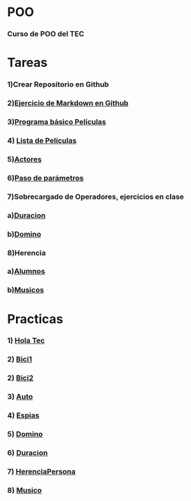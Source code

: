 # POO
### Curso de POO del TEC
# Tareas

### 1)Crear Repositorio en Github

### 2)[Ejercicio de Markdown en Github](./Setup/Readme.md)

### 3)[Programa básico Películas](./Pelicula/Program.cs)

### 4) [Lista de Películas](./Lista/Program.cs)

### 5)[Actores](./Pelicula/Program.cs)

### 6)[Paso de parámetros](./Paso/Program.cs)

### 7)Sobrecargado de Operadores, ejercicios en clase

### a)[Duracion](./Duracion/Program.cs)

### b)[Domino](./Domino/Program.cs)

### 8)Herencia

### a)[Alumnos](./Alumnos/Program.cs)

### b)[Musicos](./Musicos/Program.cs)

# Practicas
### 1) [Hola Tec](./P1/Program.cs)

### 2) [Bici1](./Bici/Program.cs)

### 2) [Bici2](./Bici2/Program.cs)

### 3) [Auto](./practica/Program.cs)

### 4) [Espias](./espias/Program.cs)

### 5) [Domino](./Domino/Program.cs)

### 6) [Duracion](./Duracion/Program.cs)

### 7) [HerenciaPersona](./HerenciaPersona/Program.cs)

### 8) [Musico](./Musico/Program.cs)
